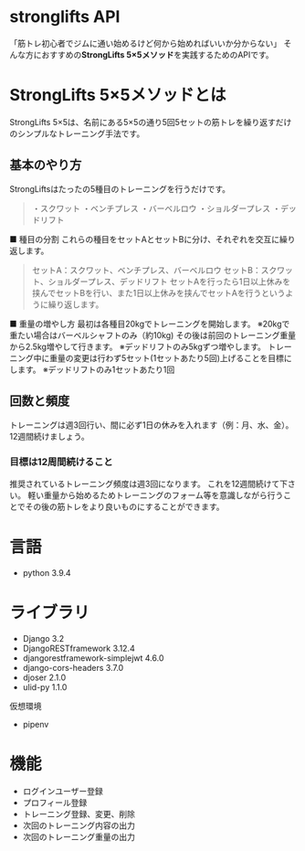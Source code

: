 # stronglifts API
「筋トレ初心者でジムに通い始めるけど何から始めればいいか分からない」
そんな方におすすめの**StrongLifts 5×5メソッド**を実践するためのAPIです。
 
# StrongLifts 5×5メソッドとは
 
StrongLifts 5×5は、名前にある5×5の通り5回5セットの筋トレを繰り返すだけのシンプルなトレーニング手法です。

## 基本のやり方
StrongLiftsはたったの5種目のトレーニングを行うだけです。
> ・スクワット
> ・ベンチプレス
> ・バーベルロウ
> ・ショルダープレス
> ・デッドリフト

■ 種目の分割
これらの種目をセットAとセットBに分け、それぞれを交互に繰り返します。
> セットA：スクワット、ベンチプレス、バーベルロウ
> セットB：スクワット、ショルダープレス、デッドリフト
セットAを行ったら1日以上休みを挟んでセットBを行い、また1日以上休みを挟んでセットAを行うというように繰り返します。

■ 重量の増やし方
最初は各種目20kgでトレーニングを開始します。
※20kgで重たい場合はバーベルシャフトのみ（約10kg)
その後は前回のトレーニング重量から2.5kg増やして行きます。
※デッドリフトのみ5kgずつ増やします。
トレーニング中に重量の変更は行わず5セット(1セットあたり5回)上げることを目標にします。
※デッドリフトのみ1セットあたり1回

## 回数と頻度
トレーニングは週3回行い、間に必ず1日の休みを入れます（例：月、水、金）。12週間続けましょう。

### 目標は12周間続けること
推奨されているトレーニング頻度は週3回になります。
これを12週間続けて下さい。
軽い重量から始めるためトレーニングのフォーム等を意識しながら行うことでその後の筋トレをより良いものにすることができます。

# 言語
- python 3.9.4

# ライブラリ
- Django 3.2
- DjangoRESTframework 3.12.4
- djangorestframework-simplejwt 4.6.0
- django-cors-headers 3.7.0
- djoser 2.1.0
- ulid-py 1.1.0

仮想環境
- pipenv

# 機能
- ログインユーザー登録
- プロフィール登録
- トレーニング登録、変更、削除
- 次回のトレーニング内容の出力
- 次回のトレーニング重量の出力